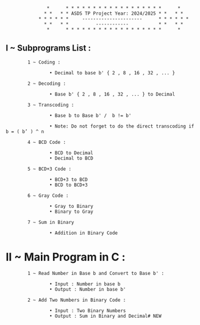 
                   *      * * * * * * * * * * * * * * * * * *      *
                  * *   * * ASDS TP Project Year: 2024/2025 * *   * *
                * * * * * *     ----------------------      * * * * * *
                  * *   * *          ------------           * *   * *
                   *      * * * * * * * * * * * * * * * * * *      *


  ##  I ~ Subprograms List :
       

            1 ~ Coding :       

                    • Decimal to base b' { 2 , 8 , 16 , 32 , ... }                                                                                                                                                                                                                                          

            2 ~ Decoding :      

                    • Base b' { 2 , 8 , 16 , 32 , ... } to Decimal                                                                                                                          

            3 ~ Transcoding :

                    • Base b to Base b' /  b != b'      

                    • Note: Do not forget to do the direct transcoding if b = ( b’ ) ^ n  
  
            4 ~ BCD Code :

                    • BCD to Decimal                                                                                                                             
                    • Decimal to BCD      

            5 ~ BCD+3 Code :      

                    • BCD+3 to BCD                                                                                                                             
                    • BCD to BCD+3 

            6 ~ Gray Code :                                                                                                                            

                    • Gray to Binary                                                                                                                                                           
                    • Binary to Gray    

            7 ~ Sum in Binary

                    • Addition in Binary Code     


   # II ~ Main Program in C :
   

            1 ~ Read Number in Base b and Convert to Base b' :

                    • Input : Number in base b
                    • Output : Number in base b'

            2 ~ Add Two Numbers in Binary Code :

                    • Input : Two Binary Numbers
                    • Output : Sum in Binary and Decimal# NEW

